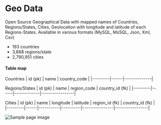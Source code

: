 # Geo Data
Open Source Geographical Data with mapped names of Countries, Regions/States, Cities, Geolocation with longitude and latitude of each Regions-States. Available in various formats (MySQL, MsSQL, Json, Xml, Csv)

* 193 countries
* 3,888 regions/state
* 2,790,951 cities

<h4>Table map</h4>

Countries
| id (pk) | name | country_code |
|---------|------|--------------|

Regions/States
| id (pk) | name | region_code | country_id (fk) |
|---------|------|-------------|-----------------|

Cities
| id (pk) | name | longitude | latitude | region_id (fk) | country_id (fk) |
|---------|------|-----------|----------|----------------|-----------------|



![Sample page image](https://lh3.googleusercontent.com/9JR3XvOS_0M80NJWvVDgU-NYQXuFXBaX2im8lPXXF9enrS8iX4MqqnHgYKVEm4Q4lTyzP3ssVsDjNWjz1tSJ=w1280-h578)


